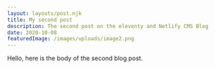 ```yaml
---
layout: layouts/post.njk
title: My second post
description: The second post on the eleventy and Netlify CMS Blog 
date: 2020-10-08
featuredImage: /images/uploads/image2.png
---
```


Hello,  here is the body of the second blog post.